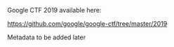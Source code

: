 Google CTF 2019 available here:

https://github.com/google/google-ctf/tree/master/2019

Metadata to be added later
